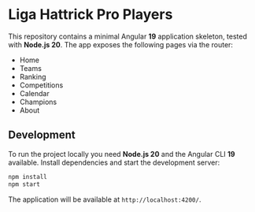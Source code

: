 # Liga Hattrick Pro Players

This repository contains a minimal Angular **19** application skeleton, tested with **Node.js 20**. The app exposes the following pages via the router:

- Home
- Teams
- Ranking
- Competitions
- Calendar
- Champions
- About

## Development

To run the project locally you need **Node.js 20** and the Angular CLI **19** available. Install dependencies and start the development server:

```bash
npm install
npm start
```

The application will be available at `http://localhost:4200/`.
